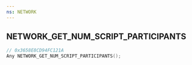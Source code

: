 ```yaml
---
ns: NETWORK
---
```

## NETWORK_GET_NUM_SCRIPT_PARTICIPANTS

```c
// 0x3658E8CD94FC121A
Any NETWORK_GET_NUM_SCRIPT_PARTICIPANTS();
```

